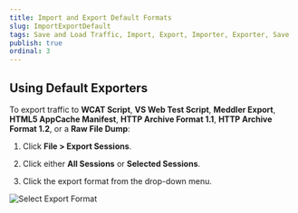 ```yaml
---
title: Import and Export Default Formats
slug: ImportExportDefault
tags: Save and Load Traffic, Import, Export, Importer, Exporter, Save
publish: true
ordinal: 3
---
```


Using Default Exporters
-----------------------

To export traffic to **WCAT Script**, **VS Web Test Script**, **Meddler Export**, **HTML5 AppCache Manifest**, **HTTP Archive Format 1.1**, **HTTP Archive Format 1.2**, or a **Raw File Dump**:

1. Click **File > Export Sessions**.

2. Click either **All Sessions** or **Selected Sessions**.

3. Click the export format from the drop-down menu.

 ![Select Export Format][1]

[1]: ../../images/ImportersAndExporters/SelectExportFormat.png